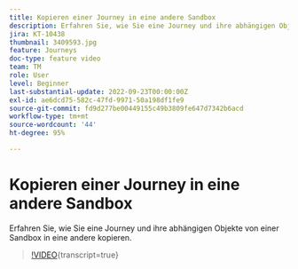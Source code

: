 ```yaml
---
title: Kopieren einer Journey in eine andere Sandbox
description: Erfahren Sie, wie Sie eine Journey und ihre abhängigen Objekte von einer Sandbox in eine andere kopieren.
jira: KT-10438
thumbnail: 3409593.jpg
feature: Journeys
doc-type: feature video
team: TM
role: User
level: Beginner
last-substantial-update: 2022-09-23T00:00:00Z
exl-id: ae6dcd75-582c-47fd-9971-50a198df1fe9
source-git-commit: fd9d277be00449155c49b3809fe647d7342b6acd
workflow-type: tm+mt
source-wordcount: '44'
ht-degree: 95%

---
```


# Kopieren einer Journey in eine andere Sandbox

Erfahren Sie, wie Sie eine Journey und ihre abhängigen Objekte von einer Sandbox in eine andere kopieren.

>[!VIDEO](https://video.tv.adobe.com/v/3409593?quality=12&learn=on){transcript=true}
